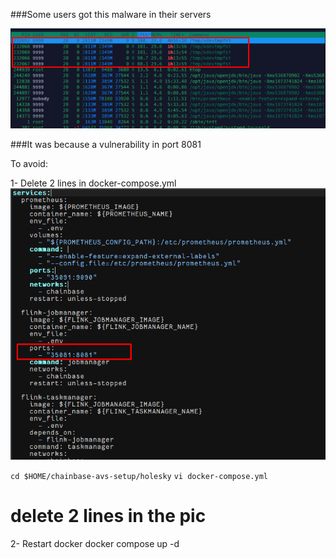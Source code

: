 ###Some users got this malware in their servers

![alt text](image.png)

###It was because a vulnerability in port 8081

To avoid:

1- Delete 2 lines in docker-compose.yml
![alt text](image-1.png)

``
cd $HOME/chainbase-avs-setup/holesky
``
``
vi docker-compose.yml
``
# delete 2 lines in the pic
2- Restart docker
docker compose up -d
